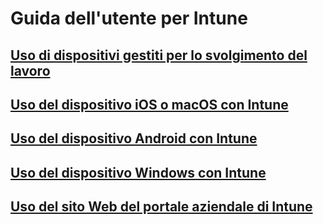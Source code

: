 # Guida dell'utente per Intune
## [Uso di dispositivi gestiti per lo svolgimento del lavoro](company-portal-frequently-asked-questions.md)
## [Uso del dispositivo iOS o macOS con Intune](using-your-ios-or-macOS-device-with-intune.md)
## [Uso del dispositivo Android con Intune](using-your-android-device-with-intune.md)
## [Uso del dispositivo Windows con Intune](using-your-windows-device-with-intune.md)
## [Uso del sito Web del portale aziendale di Intune](using-the-intune-company-portal-website.md)


<!--HONumber=Feb17_HO2-->


